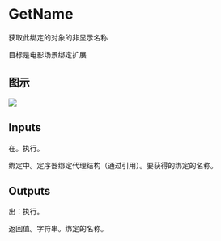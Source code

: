 # GetName

获取此绑定的对象的非显示名称

目标是电影场景绑定扩展

## 图示

![]($-20221218-20543320.png)

## Inputs

在。执行。

绑定中。定序器绑定代理结构（通过引用）。要获得的绑定的名称。  

## Outputs

出：执行。

返回值。字符串。绑定的名称。
